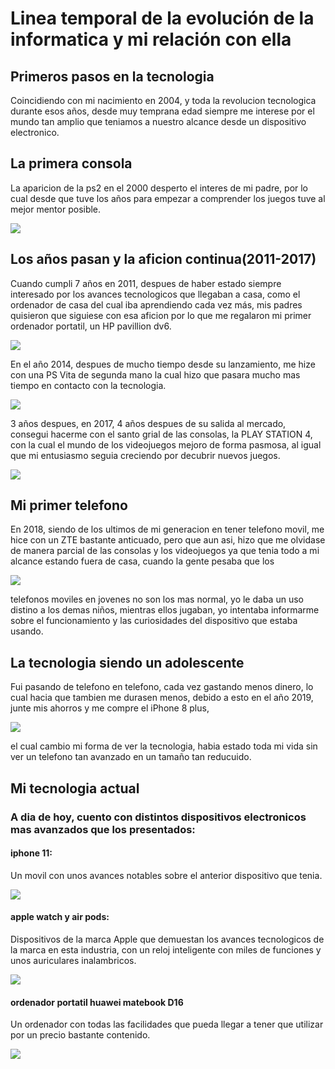 # Linea temporal de la evolución de la informatica y mi relación con ella


## Primeros pasos en la tecnologia


Coincidiendo con mi nacimiento en 2004, y toda la revolucion tecnologica durante esos años, desde muy temprana edad siempre  me interese por el mundo tan amplio que teniamos a nuestro alcance desde un dispositivo electronico.


## La primera consola


 La aparicion de la ps2 en el 2000 desperto el interes de mi padre, por lo cual desde que tuve los años para empezar a comprender los juegos tuve al mejor mentor posible.

 ![](https://cdn.hobbyconsolas.com/sites/navi.axelspringer.es/public/media/image/2016/05/589586-juegos-ps2-disponibles-ps4.jpg?tf=1200x)


 ## Los años pasan y la aficion continua(2011-2017)


Cuando cumpli 7 años en 2011, despues de haber estado siempre interesado por los avances tecnologicos que llegaban a casa, como el ordenador de casa del cual iba aprendiendo cada vez más, mis padres quisieron que siguiese con esa aficion por lo que me regalaron mi primer ordenador portatil, un HP pavillion dv6.

![](https://www.muycomputer.com/wp-content/uploads/2011/07/hpdv6-2011lg3-e1309859966367.jpg)

En el año 2014, despues de mucho tiempo desde su lanzamiento, me hize con una PS Vita de segunda mano la cual hizo que pasara mucho mas tiempo en contacto con la tecnologia.

![](https://upload.wikimedia.org/wikipedia/commons/thumb/3/3f/PlayStation_Vita_illustration.svg/1920px-PlayStation_Vita_illustration.svg.png)

3 años despues, en 2017, 4 años despues de su salida al mercado, consegui hacerme con el santo grial de las consolas, la PLAY STATION 4, con la cual el mundo de los videojuegos mejoro de forma pasmosa, al igual que mi entusiasmo seguia creciendo por decubrir nuevos juegos.

![](https://sgp1.digitaloceanspaces.com/relay-bl-in-records/GameNation/EA_978)


## Mi primer telefono


En 2018, siendo de los ultimos de mi generacion en tener telefono movil, me hice con un ZTE bastante anticuado, pero que aun asi, hizo que me olvidase de manera parcial de las consolas y los videojuegos ya que tenia todo a mi alcance estando fuera de casa, cuando la gente pesaba que los

![](https://www.dealerworld.es/archivos/201405/zte-blade-l2.jpg)

telefonos moviles en jovenes no son los mas normal, yo le daba un uso distino a los demas niños, mientras ellos jugaban, yo intentaba informarme sobre el funcionamiento y las curiosidades del dispositivo que estaba usando.


## La tecnologia siendo un adolescente


Fui pasando de telefono en telefono, cada vez gastando menos dinero, lo cual hacia que tambien me durasen menos, debido a esto en el año 2019, junte mis ahorros y me compre el iPhone 8 plus,

![](https://www.apple.com/newsroom/images/product/iphone/standard/iphone8plus_product_red_front_041018_carousel.jpg.large.jpg)

el cual cambio mi forma de ver la tecnologia, habia estado toda mi vida sin ver un telefono tan avanzado en un tamaño tan reducuido.


## Mi tecnologia actual


### A dia de hoy, cuento con distintos dispositivos electronicos mas avanzados que los presentados:


#### iphone 11: 
Un movil con unos avances notables sobre el anterior dispositivo que tenia.

![](https://www.backmarket.es/cdn-cgi/image/format%3Dauto%2Cquality%3D75%2Cwidth%3D1920/https://d2e6ccujb3mkqf.cloudfront.net/dfab99ae-8ec6-443e-bc25-34c882d1e0cd-1_2683d41f-44ab-4401-8bec-2f854c51a65e.jpg)

#### apple watch y air pods:
Dispositivos de la marca Apple que demuestan los avances tecnologicos de la marca en esta industria, con un reloj inteligente con miles de funciones y unos auriculares inalambricos.

![](https://i.blogs.es/63a0fe/1366_2000-2/1366_2000.webp)

#### ordenador portatil huawei matebook D16
Un ordenador con todas las facilidades que pueda llegar a tener que utilizar por un precio bastante contenido.

![](https://cdn.computerhoy.com/sites/navi.axelspringer.es/public/media/image/2022/07/huawei-matebook-d16-analisis-opinion-2751375.jpg?tf=3840x)